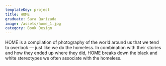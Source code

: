 ```yaml
---
templateKey: project
title: HOME
graduate: Sara Qarizada
image: /assets/home_1.jpg
category: Book Design
---
```

HOME is a compilation of photography of the world around us that we tend to overlook — just like we do the homeless. In combination with their stories and how they ended up where they did, HOME breaks down the black and white stereotypes we often associate with the homeless.
